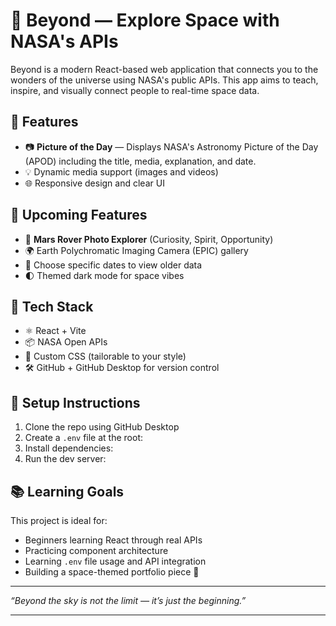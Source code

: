 # 🌌 Beyond — Explore Space with NASA's APIs

Beyond is a modern React-based web application that connects you to the wonders of the universe using NASA's public APIs. This app aims to teach, inspire, and visually connect people to real-time space data.

## 🔭 Features

- 📷 **Picture of the Day** — Displays NASA's Astronomy Picture of the Day (APOD) including the title, media, explanation, and date.
- 💡 Dynamic media support (images and videos)
- 🌐 Responsive design and clear UI

## 🚀 Upcoming Features

- 📸 **Mars Rover Photo Explorer** (Curiosity, Spirit, Opportunity)
- 🌍 Earth Polychromatic Imaging Camera (EPIC) gallery
- 📅 Choose specific dates to view older data
- 🌓 Themed dark mode for space vibes

## 🧪 Tech Stack

- ⚛️ React + Vite
- 📦 NASA Open APIs
- 🎨 Custom CSS (tailorable to your style)
- 🛠️ GitHub + GitHub Desktop for version control

## 🧰 Setup Instructions

1. Clone the repo using GitHub Desktop
2. Create a `.env` file at the root:
3. Install dependencies:
4. Run the dev server:

## 📚 Learning Goals

This project is ideal for:

- Beginners learning React through real APIs
- Practicing component architecture
- Learning `.env` file usage and API integration
- Building a space-themed portfolio piece 🌠

---

_“Beyond the sky is not the limit — it’s just the beginning.”_

---
